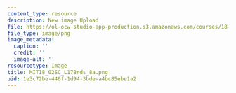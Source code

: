 ```yaml
---
content_type: resource
description: New image Upload
file: https://ol-ocw-studio-app-production.s3.amazonaws.com/courses/18-02sc-multivariable-calculus-fall-2010/1e3c72be446f1d943bdea4bc85ebe1a2_MIT18_02SC_L17Brds_8a.png
file_type: image/png
image_metadata:
  caption: ''
  credit: ''
  image-alt: ''
resourcetype: Image
title: MIT18_02SC_L17Brds_8a.png
uid: 1e3c72be-446f-1d94-3bde-a4bc85ebe1a2
---
```

